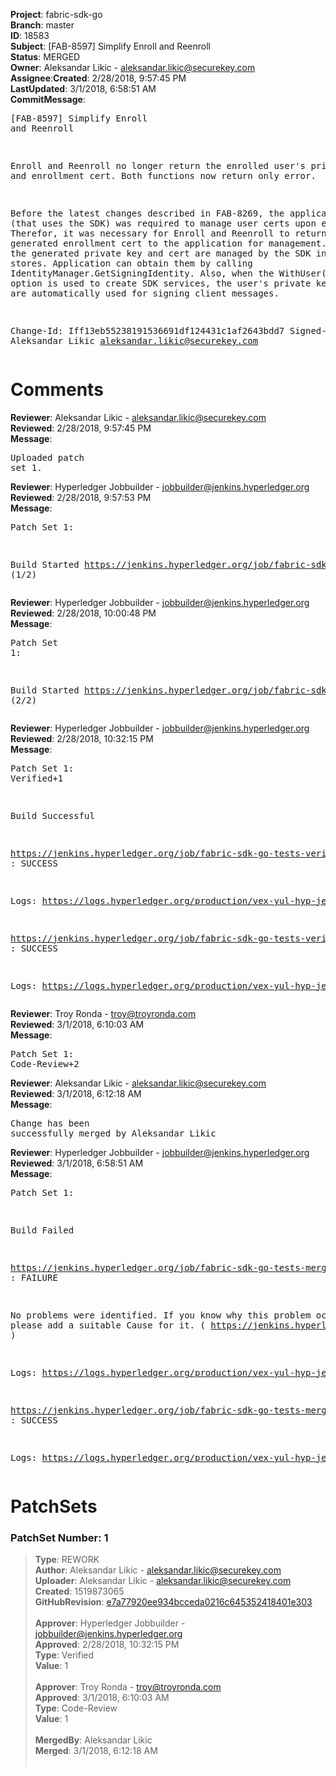<strong>Project</strong>: fabric-sdk-go</br><strong>Branch</strong>: master<br><strong>ID</strong>: 18583<br><strong>Subject</strong>: [FAB-8597] Simplify Enroll and Reenroll<br><strong>Status</strong>: MERGED<br><strong>Owner</strong>: Aleksandar Likic - aleksandar.likic@securekey.com<br><strong>Assignee</strong>:<strong>Created</strong>: 2/28/2018, 9:57:45 PM<br><strong>LastUpdated</strong>: 3/1/2018, 6:58:51 AM<br><strong>CommitMessage</strong>:<br><pre>[FAB-8597] Simplify Enroll and Reenroll

Enroll and Reenroll no longer return the enrolled user's
private key and enrollment cert. Both functions now return
only error.

Before the latest changes described in FAB-8269, the application
(that uses the SDK) was required to manage user certs upon
enrollment. Therefor, it was necessary for Enroll and Reenroll
to return the newly generated enrollment cert to the application
for management. Now, both the generated private key and cert
are managed by the SDK in the SDK stores. Application can
obtain them by calling IdentityManager.GetSigningIdentity.
Also, when the WithUser(username) option is used to create
SDK services, the user's private key and cert are automatically
used for signing client messages.

Change-Id: Iff13eb55238191536691df124431c1af2643bdd7
Signed-off-by: Aleksandar Likic <aleksandar.likic@securekey.com>
</pre><h1>Comments</h1><strong>Reviewer</strong>: Aleksandar Likic - aleksandar.likic@securekey.com<br><strong>Reviewed</strong>: 2/28/2018, 9:57:45 PM<br><strong>Message</strong>: <pre>Uploaded patch set 1.</pre><strong>Reviewer</strong>: Hyperledger Jobbuilder - jobbuilder@jenkins.hyperledger.org<br><strong>Reviewed</strong>: 2/28/2018, 9:57:53 PM<br><strong>Message</strong>: <pre>Patch Set 1:

Build Started https://jenkins.hyperledger.org/job/fabric-sdk-go-tests-verify-s390x/1529/ (1/2)</pre><strong>Reviewer</strong>: Hyperledger Jobbuilder - jobbuilder@jenkins.hyperledger.org<br><strong>Reviewed</strong>: 2/28/2018, 10:00:48 PM<br><strong>Message</strong>: <pre>Patch Set 1:

Build Started https://jenkins.hyperledger.org/job/fabric-sdk-go-tests-verify-x86_64/1653/ (2/2)</pre><strong>Reviewer</strong>: Hyperledger Jobbuilder - jobbuilder@jenkins.hyperledger.org<br><strong>Reviewed</strong>: 2/28/2018, 10:32:15 PM<br><strong>Message</strong>: <pre>Patch Set 1: Verified+1

Build Successful 

https://jenkins.hyperledger.org/job/fabric-sdk-go-tests-verify-x86_64/1653/ : SUCCESS

Logs: https://logs.hyperledger.org/production/vex-yul-hyp-jenkins-3/fabric-sdk-go-tests-verify-x86_64/1653

https://jenkins.hyperledger.org/job/fabric-sdk-go-tests-verify-s390x/1529/ : SUCCESS

Logs: https://logs.hyperledger.org/production/vex-yul-hyp-jenkins-3/fabric-sdk-go-tests-verify-s390x/1529</pre><strong>Reviewer</strong>: Troy Ronda - troy@troyronda.com<br><strong>Reviewed</strong>: 3/1/2018, 6:10:03 AM<br><strong>Message</strong>: <pre>Patch Set 1: Code-Review+2</pre><strong>Reviewer</strong>: Aleksandar Likic - aleksandar.likic@securekey.com<br><strong>Reviewed</strong>: 3/1/2018, 6:12:18 AM<br><strong>Message</strong>: <pre>Change has been successfully merged by Aleksandar Likic</pre><strong>Reviewer</strong>: Hyperledger Jobbuilder - jobbuilder@jenkins.hyperledger.org<br><strong>Reviewed</strong>: 3/1/2018, 6:58:51 AM<br><strong>Message</strong>: <pre>Patch Set 1:

Build Failed 

https://jenkins.hyperledger.org/job/fabric-sdk-go-tests-merge-s390x/352/ : FAILURE

No problems were identified. If you know why this problem occurred, please add a suitable Cause for it. ( https://jenkins.hyperledger.org/job/fabric-sdk-go-tests-merge-s390x/352/ )

Logs: https://logs.hyperledger.org/production/vex-yul-hyp-jenkins-3/fabric-sdk-go-tests-merge-s390x/352

https://jenkins.hyperledger.org/job/fabric-sdk-go-tests-merge-x86_64/403/ : SUCCESS

Logs: https://logs.hyperledger.org/production/vex-yul-hyp-jenkins-3/fabric-sdk-go-tests-merge-x86_64/403</pre><h1>PatchSets</h1><h3>PatchSet Number: 1</h3><blockquote><strong>Type</strong>: REWORK<br><strong>Author</strong>: Aleksandar Likic - aleksandar.likic@securekey.com<br><strong>Uploader</strong>: Aleksandar Likic - aleksandar.likic@securekey.com<br><strong>Created</strong>: 1519873065<br><strong>GitHubRevision</strong>: [e7a77920ee934bcceda0216c645352418401e303](https://github.com/hyperledger/fabric-sdk-go/commit/e7a77920ee934bcceda0216c645352418401e303)<br><br><strong>Approver</strong>: Hyperledger Jobbuilder - jobbuilder@jenkins.hyperledger.org<br><strong>Approved</strong>: 2/28/2018, 10:32:15 PM<br><strong>Type</strong>: Verified<br><strong>Value</strong>: 1<br><br><strong>Approver</strong>: Troy Ronda - troy@troyronda.com<br><strong>Approved</strong>: 3/1/2018, 6:10:03 AM<br><strong>Type</strong>: Code-Review<br><strong>Value</strong>: 1<br><br><strong>MergedBy</strong>: Aleksandar Likic<br><strong>Merged</strong>: 3/1/2018, 6:12:18 AM<br><br></blockquote>
